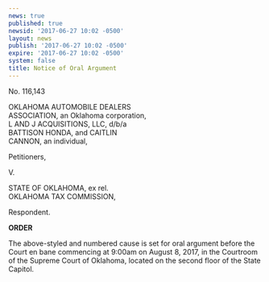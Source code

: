 ```yaml
---
news: true
published: true
newsid: '2017-06-27 10:02 -0500'
layout: news
publish: '2017-06-27 10:02 -0500'
expire: '2017-06-27 10:02 -0500'
system: false
title: Notice of Oral Argument
---
```

No. 116,143

OKLAHOMA AUTOMOBILE DEALERS  
ASSOCIATION, an Oklahoma corporation,  
L AND J ACQUISITIONS, LLC, d/b/a  
BATTISON HONDA, and CAITLIN  
CANNON, an individual,  

Petitioners,

V.

STATE OF OKLAHOMA, ex rel.  
OKLAHOMA TAX COMMISSION,  

Respondent.

**ORDER**

The above-styled and numbered cause is set for oral argument before the Court en bane commencing at 9:00am on August 8, 2017, in the Courtroom of the Supreme Court of Oklahoma, located on the second floor of the State Capitol.
